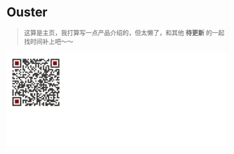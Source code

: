 # Ouster

> 这算是主页，我打算写一点产品介绍的，但太懒了，和其他 **待更新** 的一起找时间补上吧～～

![买雷达请扫二维码](imgs_market/wechat-qr-bg.webp)
